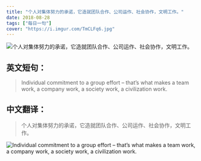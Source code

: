 ```yaml
---
title: "个人对集体努力的承诺，它造就团队合作、公司运作、社会协作，文明工作。"
date: 2018-08-28
tags: ["每日一句"]
cover: "https://i.imgur.com/TmCLFq6.jpg"
---
```


![个人对集体努力的承诺，它造就团队合作、公司运作、社会协作，文明工作。](https://i.imgur.com/RmJ4P3q.jpg)

## 英文短句：
> Individual commitment to a group effort – that’s what makes a team  work, a company work, a society work, a civilization work.

<!--more-->

## 中文翻译：
> 个人对集体努力的承诺，它造就团队合作、公司运作、社会协作，文明工作。

![Individual commitment to a group effort – that’s what makes a team  work, a company work, a society work, a civilization work.](https://i.imgur.com/E9LLN0b.jpg)

